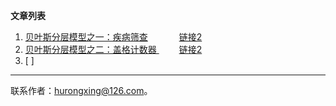 

**文章列表**

1. [贝叶斯分层模型之一：疾病筛查](https://nbviewer.jupyter.org/github/HuRongxing/thinkbayes/blob/master/%E8%B4%9D%E5%8F%B6%E6%96%AF%E5%88%86%E5%B1%82%E6%A8%A1%E5%9E%8B%E4%B9%8B%E7%96%BE%E7%97%85%E7%AD%9B%E6%9F%A5.ipynb) &ensp;&ensp;&ensp;&ensp;&ensp;&ensp;   [链接2](https://github.com/HuRongxing/thinkbayes/blob/master/%E8%B4%9D%E5%8F%B6%E6%96%AF%E5%88%86%E5%B1%82%E6%A8%A1%E5%9E%8B%E4%B9%8B%E7%96%BE%E7%97%85%E7%AD%9B%E6%9F%A5.ipynb)
2. [贝叶斯分层模型之二：盖格计数器 ](https://nbviewer.jupyter.org/github/HuRongxing/thinkbayes/blob/master/%E8%B4%9D%E5%8F%B6%E6%96%AF%E5%88%86%E5%B1%82%E6%A8%A1%E5%9E%8B%E4%B9%8B%E7%9B%96%E6%A0%BC%E8%AE%A1%E6%95%B0%E5%99%A8.ipynb) &ensp;&ensp;&ensp;&ensp;   [链接2](https://github.com/HuRongxing/thinkbayes/blob/master/%E8%B4%9D%E5%8F%B6%E6%96%AF%E5%88%86%E5%B1%82%E6%A8%A1%E5%9E%8B%E4%B9%8B%E7%9B%96%E6%A0%BC%E8%AE%A1%E6%95%B0%E5%99%A8.ipynb)
3. [ ]


-------------------

联系作者：hurongxing@126.com。
